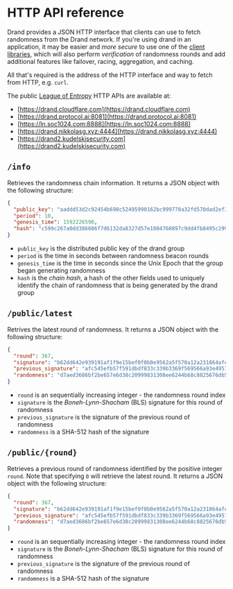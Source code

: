 # HTTP API reference

Drand provides a JSON HTTP interface that clients can use to fetch randomness from the Drand network. If you're using drand in an application, it may be easier and _more secure_ to use one of the [client libraries](/docs/client-libraries/), which will also perform _verification_ of randomness rounds and add additional features like failover, racing, aggregation, and caching.

All that's required is the address of the HTTP interface and way to fetch from HTTP, e.g. `curl`.

The public [League of Entropy](https://blog.cloudflare.com/league-of-entropy/) HTTP APIs are available at:

- [https://drand.cloudflare.com](https://drand.cloudflare.com)
- [https://drand.protocol.ai:8081](https://drand.protocol.ai:8081)
- [https://ln.soc1024.com:8888](https://ln.soc1024.com:8888)
- [https://drand.nikkolasg.xyz:4444](https://drand.nikkolasg.xyz:4444)
- [https://drand2.kudelskisecurity.com](https://drand2.kudelskisecurity.com)

## `/info`

Retrieves the randomness chain information. It returns a JSON object with the following structure:

```json
{
  "public_key": "aaddd53d2c92454b698c52495990162bc999778a32fd570dad2ef3de2915a5b397d80ec5508919e84cd10944955b7318",
  "period": 10,
  "genesis_time": 1592226590,
  "hash": "c599c267a0dd386606f7d6132da8327d57e1004760897c9dd4fb8495c29942b2"
}
```

- `public_key` is the distributed public key of the drand group
- `period` is the time in seconds between randomness beacon rounds
- `genesis_time` is the time in seconds since the Unix Epoch that the group began generating randomness
- `hash` is the _chain hash_, a hash of the other fields used to uniquely identify the chain of randomness that is being generated by the drand group

## `/public/latest`

Retrives the latest round of randomness. It returns a JSON object with the following structure:

```json
{
  "round": 367,
  "signature": "b62dd642e939191af1f9e15bef0f0b0e9562a5f570a12a231864afe468377e2a6424a92ccfc34ef1471cbd58c37c6b020cf75ce9446d2aa1252a090250b2b1441f8a2a0d22208dcc09332eaa0143c4a508be13de63978dbed273e3b9813130d5",
  "previous_signature": "afc545efb57f591dbdf833c339b3369f569566a93e49578db46b6586299422483b7a2d595814046e2847494b401650a0050981e716e531b6f4b620909c2bf1476fd82cf788a110becbc77e55746a7cccd47fb171e8ae2eea2a22fcc6a512486d",
  "randomness": "d7aed3686bf2be657e6d38c20999831308ee6244b68c8825676db580e7e3bec6"
}
```

- `round` is an sequentially increasing integer - the randomness round index
- `signature` is the _Boneh-Lynn-Shacham_ (BLS) signature for this round of randomness
- `previous_signature` is the signature of the previous round of randomness
- `randomness` is a SHA-512 hash of the signature

## `/public/{round}`

Retrieves a previous round of randomness identified by the positive integer `round`. Note that specifying `0` will retrieve the latest round. It returns a JSON object with the following structure:

```json
{
  "round": 367,
  "signature": "b62dd642e939191af1f9e15bef0f0b0e9562a5f570a12a231864afe468377e2a6424a92ccfc34ef1471cbd58c37c6b020cf75ce9446d2aa1252a090250b2b1441f8a2a0d22208dcc09332eaa0143c4a508be13de63978dbed273e3b9813130d5",
  "previous_signature": "afc545efb57f591dbdf833c339b3369f569566a93e49578db46b6586299422483b7a2d595814046e2847494b401650a0050981e716e531b6f4b620909c2bf1476fd82cf788a110becbc77e55746a7cccd47fb171e8ae2eea2a22fcc6a512486d",
  "randomness": "d7aed3686bf2be657e6d38c20999831308ee6244b68c8825676db580e7e3bec6"
}
```

- `round` is an sequentially increasing integer - the randomness round index
- `signature` is the _Boneh-Lynn-Shacham_ (BLS) signature for this round of randomness
- `previous_signature` is the signature of the previous round of randomness
- `randomness` is a SHA-512 hash of the signature
